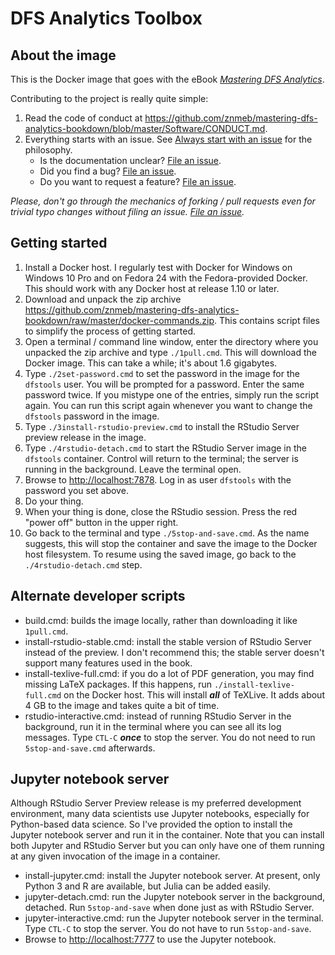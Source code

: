 # DFS Analytics Toolbox

## About the image
This is the Docker image that goes with the eBook [_Mastering DFS Analytics_](https://leanpub.com/masteringdfsanalytics).

Contributing to the project is really quite simple:
1. Read the code of conduct at <https://github.com/znmeb/mastering-dfs-analytics-bookdown/blob/master/Software/CONDUCT.md>.
2. Everything starts with an issue. See [Always start with an issue](https://about.gitlab.com/2016/03/03/start-with-an-issue/) for the philosophy.
    * Is the documentation unclear? [File an issue](https://github.com/znmeb/mastering-dfs-analytics-bookdown/issues/new).
    * Did you find a bug? [File an issue](https://github.com/znmeb/mastering-dfs-analytics-bookdown/issues/new).
    * Do you want to request a feature? [File an issue](https://github.com/znmeb/mastering-dfs-analytics-bookdown/issues/new).

*Please, don't go through the mechanics of forking / pull requests even for trivial typo changes without filing an issue. [File an issue](https://github.com/znmeb/mastering-dfs-analytics-bookdown/issues/new).*

## Getting started
1. Install a Docker host. I regularly test with Docker for Windows on Windows 10 Pro and on Fedora 24 with the Fedora-provided Docker. This should work with any Docker host at release 1.10 or later.
2. Download and unpack the zip archive <https://github.com/znmeb/mastering-dfs-analytics-bookdown/raw/master/docker-commands.zip>. This contains script files to simplify the process of getting started.
3. Open a terminal / command line window, enter the directory where you unpacked the zip archive and type `./1pull.cmd`. This will download the Docker image. This can take a while; it's about 1.6 gigabytes.
4. Type `./2set-password.cmd` to set the password in the image for the `dfstools` user. You will be prompted for a password. Enter the same password twice. If you mistype one of the entries, simply run the script again. You can run this script again whenever you want to change the `dfstools` password in the image.
5. Type `./3install-rstudio-preview.cmd` to install the RStudio Server preview release in the image.
6. Type `./4rstudio-detach.cmd` to start the RStudio Server image in the `dfstools` container. Control will return to the terminal; the server is running in the background. Leave the terminal open.
7. Browse to <http://localhost:7878>. Log in as user `dfstools` with the password you set above.
8. Do your thing.
9. When your thing is done, close the RStudio session. Press the red "power off" button in the upper right.
10. Go back to the terminal and type `./5stop-and-save.cmd`. As the name suggests, this will stop the container and save the image to the Docker host filesystem. To resume using the saved image, go back to the `./4rstudio-detach.cmd` step.

## Alternate developer scripts
* build.cmd: builds the image locally, rather than downloading it like `1pull.cmd`.
* install-rstudio-stable.cmd: install the stable version of RStudio Server instead of the preview. I don't recommend this; the stable server doesn't support many features used in the book.
* install-texlive-full.cmd: if you do a lot of PDF generation, you may find missing LaTeX packages. If this happens, run `./install-texlive-full.cmd` on the Docker host. This will install ***all*** of TeXLive. It adds about 4 GB to the image and takes quite a bit of time.
* rstudio-interactive.cmd: instead of running RStudio Server in the background, run it in the terminal where you can see all its log messages. Type `CTL-C` ***once*** to stop the server. You do not need to run `5stop-and-save.cmd` afterwards.

## Jupyter notebook server
Although RStudio Server Preview release is my preferred development environment, many data scientists use Jupyter notebooks, especially for Python-based data science. So I've provided the option to install the Jupyter notebook server and run it in the container. Note that you can install both Jupyter and RStudio Server but you can only have one of them running at any given invocation of the image in a container.

* install-jupyter.cmd: install the Jupyter notebook server. At present, only Python 3 and R are available, but Julia can be added easily.
* jupyter-detach.cmd: run the Jupyter notebook server in the background, detached. Run `5stop-and-save` when done just as with RStudio Server.
* jupyter-interactive.cmd: run the Jupyter notebook server in the terminal. Type `CTL-C` to stop the server. You do not have to run `5stop-and-save`.
* Browse to <http://localhost:7777> to use the Jupyter notebook.
